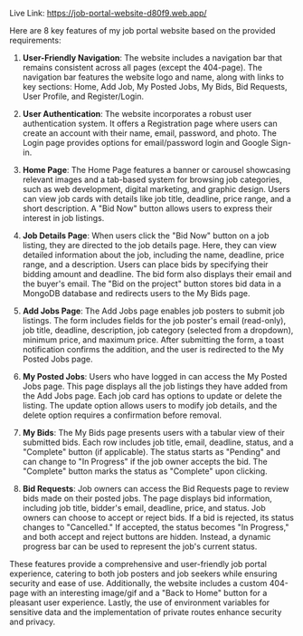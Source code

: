 Live Link: https://job-portal-website-d80f9.web.app/




Here are 8 key features of my job portal website based on the provided requirements:

1. **User-Friendly Navigation**: The website includes a navigation bar that remains consistent across all pages (except the 404-page). The navigation bar features the website logo and name, along with links to key sections: Home, Add Job, My Posted Jobs, My Bids, Bid Requests, User Profile, and Register/Login.

2. **User Authentication**: The website incorporates a robust user authentication system. It offers a Registration page where users can create an account with their name, email, password, and photo. The Login page provides options for email/password login and Google Sign-in.

3. **Home Page**: The Home Page features a banner or carousel showcasing relevant images and a tab-based system for browsing job categories, such as web development, digital marketing, and graphic design. Users can view job cards with details like job title, deadline, price range, and a short description. A "Bid Now" button allows users to express their interest in job listings.

4. **Job Details Page**: When users click the "Bid Now" button on a job listing, they are directed to the job details page. Here, they can view detailed information about the job, including the name, deadline, price range, and a description. Users can place bids by specifying their bidding amount and deadline. The bid form also displays their email and the buyer's email. The "Bid on the project" button stores bid data in a MongoDB database and redirects users to the My Bids page.

5. **Add Jobs Page**: The Add Jobs page enables job posters to submit job listings. The form includes fields for the job poster's email (read-only), job title, deadline, description, job category (selected from a dropdown), minimum price, and maximum price. After submitting the form, a toast notification confirms the addition, and the user is redirected to the My Posted Jobs page.

6. **My Posted Jobs**: Users who have logged in can access the My Posted Jobs page. This page displays all the job listings they have added from the Add Jobs page. Each job card has options to update or delete the listing. The update option allows users to modify job details, and the delete option requires a confirmation before removal.

7. **My Bids**: The My Bids page presents users with a tabular view of their submitted bids. Each row includes job title, email, deadline, status, and a "Complete" button (if applicable). The status starts as "Pending" and can change to "In Progress" if the job owner accepts the bid. The "Complete" button marks the status as "Complete" upon clicking.

8. **Bid Requests**: Job owners can access the Bid Requests page to review bids made on their posted jobs. The page displays bid information, including job title, bidder's email, deadline, price, and status. Job owners can choose to accept or reject bids. If a bid is rejected, its status changes to "Cancelled." If accepted, the status becomes "In Progress," and both accept and reject buttons are hidden. Instead, a dynamic progress bar can be used to represent the job's current status.

These features provide a comprehensive and user-friendly job portal experience, catering to both job posters and job seekers while ensuring security and ease of use. Additionally, the website includes a custom 404-page with an interesting image/gif and a "Back to Home" button for a pleasant user experience. Lastly, the use of environment variables for sensitive data and the implementation of private routes enhance security and privacy.